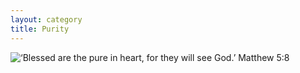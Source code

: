 ```yaml
---
layout: category
title: Purity
---
```


<img alt="‘Blessed are the pure in heart, for they will see God.’ Matthew 5:8" src="/_image/Purity.png?raw=true"/>
